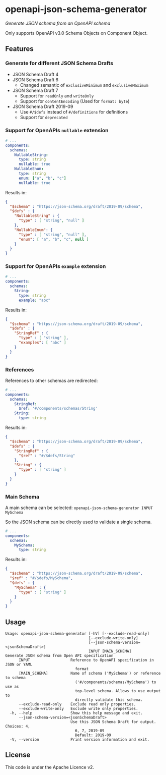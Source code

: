 # openapi-json-schema-generator

*Generate JSON schema from an OpenAPI schema*

Only supports OpenAPI v3.0 Schema Objects on Component Object.

## Features

### Generate for different JSON Schema Drafts

  * JSON Schema Draft 4
  * JSON Schema Draft 6
    * Changed semantic of `exclusiveMinimum` and `exclusiveMaximum`
  * JSON Schema Draft 7
    * Support for `readOnly` and `writeOnly`
    * Support for `contentEncoding` (Used for `format: byte`)
  * JSON Schema Draft 2019-09
    * Use `#/$defs` instead of `#/definitions` for definitions
    * Support for `deprecated`
    
### Support for OpenAPIs `nullable` extension

```yaml
# ...
components:
  schemas:
    NullableString:
      type: string
      nullable: true
    NullableEnum:
      type: string
      enum: ["a", "b", "c"]
      nullable: true
```
Results in:
```json
{
  "$schema" : "https://json-schema.org/draft/2019-09/schema",
  "$defs" : {
    "NullableString" : {
      "type" : [ "string", "null" ]
    },
    "NullableEnum": {
      "type" : [ "string", "null" ],
      "enum": [ "a", "b", "c", null ]
    }
  }
}
```

### Support for OpenAPIs `example` extension

```yaml
# ...
components:
  schemas:
    String:
      type: string
      example: "abc"
```
Results in:
```json
{
  "$schema" : "https://json-schema.org/draft/2019-09/schema",
  "$defs" : {
    "StringRef" : {
      "type" : [ "string" ],
      "examples": [ "abc" ]
    }
  }
}
```

### References

References to other schemas are redirected:

```yaml
# ...
components:
  schemas:
    StringRef:
      $ref: '#/components/schemas/String'
    String:
      type: string
```
Results in:
```json
{
  "$schema" : "https://json-schema.org/draft/2019-09/schema",
  "$defs" : {
    "StringRef" : {
      "$ref" : "#/$defs/String"
    },
    "String" : {
      "type" : [ "string" ]
    }
  }
}
```
  
### Main Schema

A main schema can be selected: `openapi-json-schema-generator INPUT MySchema`

So the JSON schema can be directly used to validate a single schema.

```yaml
# ...
components:
  schemas:
    MySchema:
      type: string
```
Results in:
```json
{
  "$schema" : "https://json-schema.org/draft/2019-09/schema",
  "$ref" : "#/$defs/MySchema",
  "$defs" : {
    "MySchema" : {
      "type" : [ "string" ]
    }
  }
}
```

## Usage
```
Usage: openapi-json-schema-generator [-hV] [--exclude-read-only]
                                     [--exclude-write-only]
                                     [--json-schema-version=<jsonSchemaDraft>]
                                     INPUT [MAIN_SCHEMA]
Generate JSON schema from Open API specification
      INPUT                  Reference to OpenAPI specification in JSON or YAML
                               format
      [MAIN_SCHEMA]          Name of schema ('MySchema') or reference to schema
                               ('#/components/schemas/MySchema') to use as
                               top-level schema. Allows to use output to
                               directly validate this schema.
      --exclude-read-only    Exclude read only properties.
      --exclude-write-only   Exclude write only properties.
  -h, --help                 Show this help message and exit.
      --json-schema-version=<jsonSchemaDraft>
                             Use this JSON Schema Draft for output. Choices: 4,
                               6, 7, 2019-09
                               Default: 2019-09
  -V, --version              Print version information and exit.
```

## License

This code is under the Apache Licence v2.